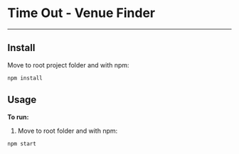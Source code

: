 # Time Out - Venue Finder

---

## Install

Move to root project folder and with npm:

```
npm install
```

## Usage

**To run:**

1.  Move to root folder and with npm:

```
npm start
```
